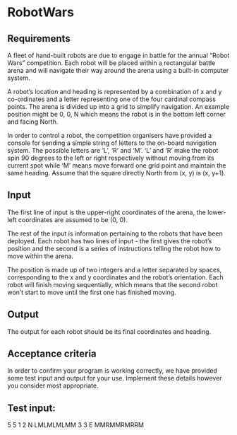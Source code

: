 # RobotWars
## Requirements
A fleet of hand-built robots are due to engage in battle for the annual “Robot Wars” competition. Each
robot will be placed within a rectangular battle arena and will navigate their way around the arena
using a built-in computer system.

A robot’s location and heading is represented by a combination of x and y co-ordinates and a letter
representing one of the four cardinal compass points. The arena is divided up into a grid to simplify
navigation. An example position might be 0, 0, N which means the robot is in the bottom left corner
and facing North.

In order to control a robot, the competition organisers have provided a console for sending a simple
string of letters to the on-board navigation system. The possible letters are ‘L’, ‘R’ and ‘M’. ‘L’ and ‘R’
make the robot spin 90 degrees to the left or right respectively without moving from its current spot
while ‘M’ means move forward one grid point and maintain the same heading. Assume that the square
directly North from (x, y) is (x, y+1).

## Input
The first line of input is the upper-right coordinates of the arena, the lower-left coordinates are
assumed to be (0, 0).

The rest of the input is information pertaining to the robots that have been deployed. Each robot has
two lines of input - the first gives the robot’s position and the second is a series of instructions telling
the robot how to move within the arena.

The position is made up of two integers and a letter separated by spaces, corresponding to the x and y
coordinates and the robot’s orientation. Each robot will finish moving sequentially, which means that
the second robot won’t start to move until the first one has finished moving.

## Output
The output for each robot should be its final coordinates and heading.

## Acceptance criteria
In order to confirm your program is working correctly, we have provided some test input and output for
your use. Implement these details however you consider most appropriate.

## Test input:
5 5
1 2 N
LMLMLMLMM
3 3 E
MMRMMRMRRM
